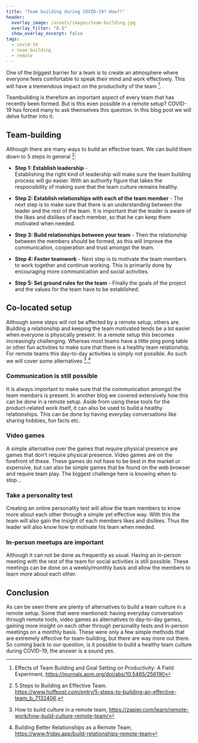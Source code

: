 ```yaml
---
title: "Team building during COVID-19? How?!"
header:
  overlay_image: /assets/images/team-building.jpg
  overlay_filter: "0.5"
  show_overlay_excerpt: false
tags:
  - covid-19
  - team building
  - remote
---
```

One of the biggest barrier for a team is to create an atmosphere where everyone feels comfortable to speak their mind and work effectively.
This will have a tremendous impact on the productivity of the team [^team-build-effect]. 

Teambuilding is therefore an important aspect of every team that has recently been formed. But is this even possible in a remote setup?
COVID-19 has forced many to ask themselves this question. In this blog post we will delve further into it.


## Team-building 
Although there are many ways to build an effective team. We can build them down to 5 steps in general [^5-steps]:

* **Step 1: Establish leadership** -  
Establishing the right kind of leadership will make sure the team building process will go easier.
With an authority figure that takes the responsibility of making sure that the team culture remains healthy.

* **Step 2: Establish relationships with each of the team member** -
The next step is to make sure that there is an understanding between the leader and the rest of the team. It is important that the leader is aware of the likes and dislikes of each member, so that he can keep them motivated when needed.

* **Step 3: Build relationships between your team** -
Then the relationship between the members should be formed, as this will improve the communication, cooperation and trust amongst the team.

* **Step 4: Foster teamwork** -
Next step is to motivate the team members to work together and continue working. This is primarily done by encouraging more communication and social activities. 

* **Step 5: Set ground rules for the team** -
Finally the goals of the project and the values for the team have to be established. 

## Co-located setup
Although some steps will not be affected by a remote setup, others are. Building a relationship and keeping the team motivated tends be a lot easier when everyone is physically present.
In a remote setup this becomes increasingly challenging. Whereas most teams have a little ping pong table or other fun activities to make sure that there is a healthy team relationship.
For remote teams this day-to-day activities is simply not possible. As such we will cover some alternatives [^methods-remote].[^relationship]

### Communication is still possible
It is always important to make sure that the communication amongst the team members is present. In another blog we covered extensively how this can be done in a remote setup. 
Aside from using these tools for the product-related work itself, it can also be used to build a healthy relationships. This can be done by having everyday conversations like sharing hobbies, fun facts etc.

### Video games 
A simple alternative over the games that require physical presence are games that don't require physical presence. Video games are on the forefront of these.
These games do not have to be best in the market or expensive, but can also be simple games that be found on the web browser and require team play. 
The biggest challenge here is knowing when to stop...

### Take a personality test
Creating an online personality test will allow the team members to know more about each other through a simple yet effective way.
With this the team will also gain the insight of each members likes and dislikes. Thus the leader will also know how to motivate his team when needed.

### In-person meetups are important
Although it can not be done as frequently as usual. Having an in-person meeting with the rest of the team for social activities is still possible. 
These meetings can be done on a weekly/monthly basis and allow the members to learn more about each other. 

## Conclusion 
As can be seen there are plenty of alternatives to build a team culture in a remote setup. Some that were mentioned: having everyday conversation through remote tools, 
video games as alternatives to day-to-day games, gaining more insight on each other through personality tests and in-person meetings on a monthly basis. 
These were only a few simple methods that are extremely effective for team-building, but there are way more out there. 
So coming back to our question, is it possible to build a healthy team culture during COVID-19, the answer is a sound yes.


[^5-steps]: 5 Steps to Building an Effective Team. https://www.huffpost.com/entry/5-steps-to-building-an-effective-team_b_7132406.
[^team-build-effect]: Effects of Team Building and Goal Setting on Productivity: A Field Experiment, https://journals.aom.org/doi/abs/10.5465/256190
[^methods-remote]: How to build culture in a remote team, https://zapier.com/learn/remote-work/how-build-culture-remote-team/
[^relationship]: Building Better Relationships as a Remote Team, https://www.friday.app/build-relationships-remote-team